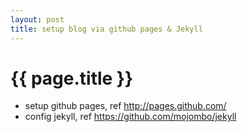 ```yaml
---
layout: post
title: setup blog via github pages & Jekyll
---
```


# {{ page.title }}

- setup github pages, ref <http://pages.github.com/>
- config jekyll, ref <https://github.com/mojombo/jekyll>
